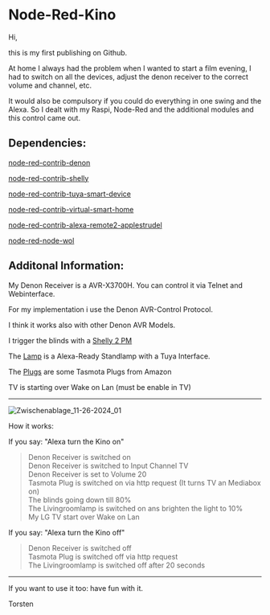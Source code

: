 # Node-Red-Kino


Hi,

this is my first publishing on Github.


At home I always had the problem when I wanted to start a film evening, I had to switch on all the devices, adjust the denon receiver to the correct volume and channel, etc.

It would also be compulsory if you could do everything in one swing and the Alexa. So I dealt with my Raspi, Node-Red and the additional modules and this control came out.


## Dependencies:


[node-red-contrib-denon](https://flows.nodered.org/node/node-red-contrib-denon)

[node-red-contrib-shelly](https://flows.nodered.org/node/node-red-contrib-shelly)

[node-red-contrib-tuya-smart-device](https://flows.nodered.org/node/node-red-contrib-tuya-devices)

[node-red-contrib-virtual-smart-home](https://flows.nodered.org/node/node-red-contrib-virtual-smart-home)

[node-red-contrib-alexa-remote2-applestrudel](https://flows.nodered.org/node/node-red-contrib-alexa-remote2-applestrudel)

[node-red-node-wol](https://flows.nodered.org/node/node-red-node-wol)



## Additonal Information:

My Denon Receiver is a AVR-X3700H.  You can control it via Telnet and Webinterface.

For my implementation i use the Denon AVR-Control Protocol.

I think it works also with other Denon AVR Models.

I trigger the blinds with a [Shelly 2 PM](https://www.shelly.com/de/products/shelly-plus-2pm)

The [Lamp](https://www.amazon.de/gp/product/B08BFPGWZ1/ref=ppx_yo_dt_b_asin_title_o00_s00?ie=UTF8&psc=1) is a Alexa-Ready Standlamp with a Tuya Interface.

The [Plugs](https://www.amazon.de/gp/product/B08BFPGWZ1/ref=ppx_yo_dt_b_asin_title_o00_s00?ie=UTF8&psc=1) are some Tasmota Plugs from Amazon

TV is starting over Wake on Lan   (must be enable in TV)



----------------------------------------------------

![Zwischenablage_11-26-2024_01](https://github.com/user-attachments/assets/058279c3-1b63-45ad-a6bf-78537a2b40c8)



How it works:

If you say: "Alexa turn the Kino on"    

> Denon Receiver is switched on<br>
> Denon Receiver is switched to Input Channel TV<br>
> Denon Receiver is set to Volume 20<br>
> Tasmota Plug is switched on via http request  (It turns TV an Mediabox on)<br>
> The blinds going down till 80%<br>
> The Livingroomlamp is switched on ans brighten the light to 10%<br>
> My LG TV start over Wake on Lan

                                             
If you say: "Alexa turn the Kino off"   

> Denon Receiver is switched off<br>
> Tasmota Plug is switched off via http request<br>
> The Livingroomlamp is switched off after 20 seconds<br>
                                             
------------------------------------------------------------------



If you want to use it too: have fun with it.

Torsten
